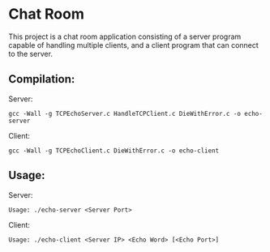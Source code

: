 # Chat Room

This project is a chat room application consisting of a server program capable of handling multiple clients, and a client program that can connect to the server.

## Compilation:
Server:
```
gcc -Wall -g TCPEchoServer.c HandleTCPClient.c DieWithError.c -o echo-server
```

Client:
```
gcc -Wall -g TCPEchoClient.c DieWithError.c -o echo-client
```

## Usage:
Server:
```
Usage: ./echo-server <Server Port>
```

Client:
```
Usage: ./echo-client <Server IP> <Echo Word> [<Echo Port>]
```
